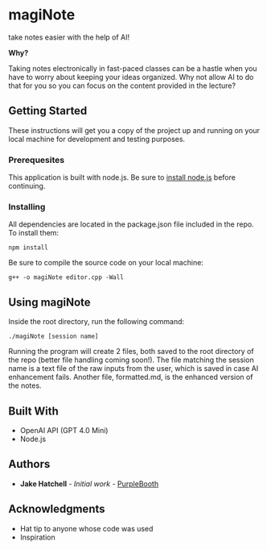 # magiNote

take notes easier with the help of AI!

**Why?**

Taking notes electronically in fast-paced classes can be a hastle when you have to worry about keeping your ideas organized.
Why not allow AI to do that for you so you can focus on the content provided in the lecture?

## Getting Started

These instructions will get you a copy of the project up and running on your local machine for development and testing purposes.

### Prerequesites

This application is built with node.js. Be sure to [install node.js](https://nodejs.org/en/download) before continuing.

### Installing

All dependencies are located in the package.json file included in the repo. To install them:

```
npm install
```

Be sure to compile the source code on your local machine:

```
g++ -o magiNote editor.cpp -Wall
```

## Using magiNote

Inside the root directory, run the following command:

```
./magiNote [session name]
```
Running the program will create 2 files, both saved to the root directory of the repo (better file handling coming soon!).
The file matching the session name is a text file of the raw inputs from the user, which is saved in case AI enhancement fails.
Another file, formatted.md, is the enhanced version of the notes.


## Built With

* OpenAI API (GPT 4.0 Mini)
* Node.js

## Authors

* **Jake Hatchell** - *Initial work* - [PurpleBooth](https://github.com/PurpleBooth)

## Acknowledgments

* Hat tip to anyone whose code was used
* Inspiration

